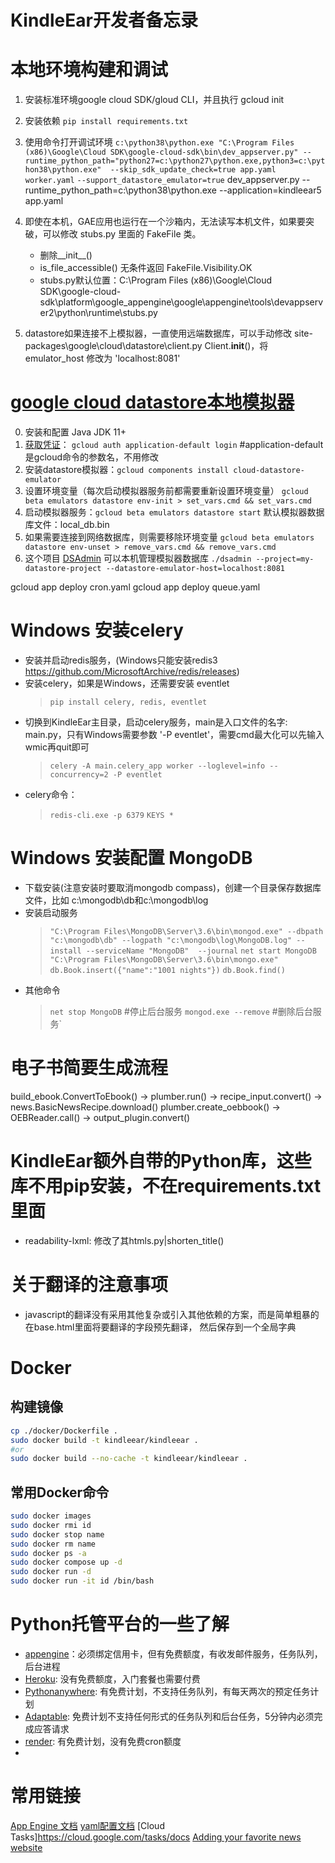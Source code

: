 # KindleEar开发者备忘录

# 本地环境构建和调试
  1. 安装标准环境google cloud SDK/gloud CLI，并且执行 gcloud init
  2. 安装依赖 `pip install requirements.txt`
  3. 使用命令打开调试环境
     `c:\python38\python.exe "C:\Program Files (x86)\Google\Cloud SDK\google-cloud-sdk\bin\dev_appserver.py" --runtime_python_path="python27=c:\python27\python.exe,python3=c:\python38\python.exe"  --skip_sdk_update_check=true app.yaml worker.yaml`
     `--support_datastore_emulator=true`
     dev_appserver.py --runtime_python_path=c:\python38\python.exe --application=kindleear5 app.yaml

  2. 即使在本机，GAE应用也运行在一个沙箱内，无法读写本机文件，如果要突破，可以修改 stubs.py 里面的 FakeFile 类。
     * 删除__init__()
     * is_file_accessible() 无条件返回 FakeFile.Visibility.OK
     * stubs.py默认位置：C:\Program Files (x86)\Google\Cloud SDK\google-cloud-sdk\platform\google_appengine\google\appengine\tools\devappserver2\python\runtime\stubs.py
  3. datastore如果连接不上模拟器，一直使用远端数据库，可以手动修改 site-packages\google\cloud\datastore\client.py
     Client.__init__()，将 emulator_host 修改为 'localhost:8081'

# [google cloud datastore本地模拟器](https://cloud.google.com/datastore/docs/tools/datastore-emulator)
  0. 安装和配置 Java JDK 11+
  1. [获取凭证](https://cloud.google.com/docs/authentication/application-default-credentials)：
     `gcloud auth application-default login` #application-default是gcloud命令的参数名，不用修改
  2. 安装datastore模拟器：`gcloud components install cloud-datastore-emulator`
  3. 设置环境变量（每次启动模拟器服务前都需要重新设置环境变量）
     `gcloud beta emulators datastore env-init > set_vars.cmd && set_vars.cmd`
  4. 启动模拟器服务：`gcloud beta emulators datastore start`
     默认模拟器数据库文件：local_db.bin
  5. 如果需要连接到网络数据库，则需要移除环境变量
     `gcloud beta emulators datastore env-unset > remove_vars.cmd && remove_vars.cmd`
  6. 这个项目 [DSAdmin](https://github.com/remko/dsadmin) 可以本机管理模拟器数据库
     `./dsadmin --project=my-datastore-project --datastore-emulator-host=localhost:8081`

gcloud app deploy cron.yaml
gcloud app deploy queue.yaml

# Windows 安装celery
* 安装并启动redis服务，(Windows只能安装redis3 <https://github.com/MicrosoftArchive/redis/releases>)
* 安装celery，如果是Windows，还需要安装 eventlet
   > `pip install celery, redis, eventlet`
* 切换到KindleEar主目录，启动celery服务，main是入口文件的名字: main.py，只有Windows需要参数 '-P eventlet'，需要cmd最大化可以先输入wmic再quit即可
   > `celery -A main.celery_app worker --loglevel=info --concurrency=2 -P eventlet`
* celery命令：
   > `redis-cli.exe -p 6379`
   > `KEYS *`

# Windows 安装配置 MongoDB
* 下载安装(注意安装时要取消mongodb compass)，创建一个目录保存数据库文件，比如 c:\mongodb\db和c:\mongodb\log
* 安装启动服务
  >`"C:\Program Files\MongoDB\Server\3.6\bin\mongod.exe" --dbpath "c:\mongodb\db" --logpath "c:\mongodb\log\MongoDB.log" --install --serviceName "MongoDB"  --journal`
  > `net start MongoDB`
  > `"C:\Program Files\MongoDB\Server\3.6\bin\mongo.exe"`
  > `db.Book.insert({"name":"1001 nights"})`
  > `db.Book.find()`
* 其他命令
  > `net stop MongoDB`  #停止后台服务
  > `mongod.exe --remove`  #删除后台服务`

# 电子书简要生成流程
  build_ebook.ConvertToEbook() -> plumber.run() -> recipe_input.convert() -> news.BasicNewsRecipe.download()
  plumber.create_oebbook() -> OEBReader.call() -> output_plugin.convert()
# KindleEar额外自带的Python库，这些库不用pip安装，不在requirements.txt里面
* readability-lxml: 修改了其htmls.py|shorten_title()

# 关于翻译的注意事项
* javascript的翻译没有采用其他复杂或引入其他依赖的方案，而是简单粗暴的在base.html里面将要翻译的字段预先翻译，
然后保存到一个全局字典


# Docker
## 构建镜像
```bash
cp ./docker/Dockerfile .
sudo docker build -t kindleear/kindleear .
#or
sudo docker build --no-cache -t kindleear/kindleear .
```

## 常用Docker命令
```bash
sudo docker images
sudo docker rmi id
sudo docker stop name
sudo docker rm name
sudo docker ps -a
sudo docker compose up -d
sudo docker run -d
sudo docker run -it id /bin/bash

```

# Python托管平台的一些了解
* [appengine](https://cloud.google.com)：必须绑定信用卡，但有免费额度，有收发邮件服务，任务队列，后台进程
* [Heroku](https://www.heroku.com): 没有免费额度，入门套餐也需要付费
* [Pythonanywhere](https://www.pythonanywhere.com): 有免费计划，不支持任务队列，有每天两次的预定任务计划
* [Adaptable](https://adaptable.io): 免费计划不支持任何形式的任务队列和后台任务，5分钟内必须完成应答请求
* [render](https://render.com): 有免费计划，没有免费cron额度
* []()

# 常用链接
[App Engine 文档](https://cloud.google.com/appengine/docs)
[yaml配置文档](https://cloud.google.com/appengine/docs/standard/reference/app-yaml?tab=python)
[Cloud Tasks]https://cloud.google.com/tasks/docs
[Adding your favorite news website](https://manual.calibre-ebook.com/news.html)
